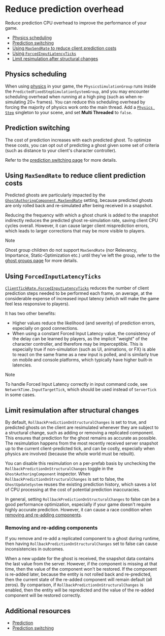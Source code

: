 # Reduce prediction overhead

Reduce prediction CPU overhead to improve the performance of your game.

* [Physics scheduling](#physics-scheduling)
* [Prediction switching](#prediction-switching)
* [Using `MaxSendRate` to reduce client prediction costs](#using-maxsendrate-to-reduce-client-prediction-costs)
* [Using `ForcedInputLatencyTicks`](#using-forcedinputlatencyticks)
* [Limit resimulation after structural changes](#limit-resimulation-after-structural-changes)

## Physics scheduling

When using [physics](../physics.md) in your game, the `PhysicsSimulationGroup` runs inside the `PredictedFixedStepSimulationSystemGroup`, and you may encounter scheduling overhead when running at a high ping (such as when re-simulating 20+ frames). You can reduce this scheduling overhead by forcing the majority of physics work onto the main thread. Add a [`Physics Step`](https://docs.unity3d.com/Packages/com.unity.physics@latest?subfolder=/manual/component-step.html) singleton to your scene, and set __Multi Threaded__ to `false`.

## Prediction switching

The cost of prediction increases with each predicted ghost. To optimize these costs, you can opt out of predicting a ghost given some set of criteria (such as distance to your client's character controller).

Refer to the [prediction switching page](../prediction-switching.md) for more details.

## Using `MaxSendRate` to reduce client prediction costs

Predicted ghosts are particularly impacted by the [`GhostAuthoringComponent.MaxSendRate`](https://docs.unity3d.com/Packages/com.unity.netcode@latest?subfolder=/api/Unity.NetCode.GhostAuthoringComponent.html#Unity_NetCode_GhostAuthoringComponent_MaxSendRate) setting, because predicted ghosts are only rolled back and re-simulated after being received in a snapshot.

Reducing the frequency with which a ghost chunk is added to the snapshot indirectly reduces the predicted ghost re-simulation rate, saving client CPU cycles overall. However, it can cause larger client misprediction errors, which leads to larger corrections that may be more visible to players.

> [!NOTE]
> Ghost group children do not support `MaxSendRate` (nor Relevancy, Importance, Static-Optimization etc.) until they've left the group, refer to the [ghost groups page](../ghost-groups.md) for more details.

## Using `ForcedInputLatencyTicks`

[`ClientTickRate.ForcedInputLatencyTicks`](https://docs.unity3d.com/Packages/com.unity.netcode@latest?subfolder=/api/Unity.NetCode.ClientTickRate.ForcedInputLatencyTicks.html) reduces the number of client prediction steps needed to be performed each frame, on average,
at the considerable expense of increased input latency (which will make the game feel less responsive to players).

It has two other benefits:

* Higher values reduce the likelihood (and severity) of prediction errors, especially on good connections.
* When using a constant Forced Input Latency value, the consistency of the delay can be learned by players, as the implicit "weight" of the character controller, and therefore may be imperceptible. This is especially true if non-simulation (such as UI, animations, or FX) is able to react on the same frame as a new input is polled, and is similarly true on mobile and console platforms, which typically have higher built-in latencies.

> [!NOTE]
> To handle Forced Input Latency correctly in input command code, see `NetworkTime.InputTargetTick`, which should be used instead of `ServerTick` in some cases.

## Limit resimulation after structural changes

By default, `RollbackPredictionOnStructuralChanges` is set to true, and predicted ghosts on the client are resimulated whenever they are subject to a structural change, such as adding or removing a replicated component. This ensures that prediction for the ghost remains as accurate as possible. The resimulation happens from the most recently received server snapshot up to the current client-predicted tick, and can be costly, especially when physics are involved (because the whole world must be rebuilt).

You can disable this resimulation on a per-prefab basis by unchecking the `RollbackPredictionOnStructuralChanges` toggle in the `GhostAuthoringComponent` inspector. When `RollbackPredictionOnStructuralChanges` is set to false, the `GhostUpdateSystem` reuses the existing prediction history, which saves a lot of CPU processing at the cost of potential prediction inaccuracies.

In general, setting `RollbackPredictionOnStructuralChanges` to false can be a good performance optimization, especially if your game doesn't require highly accurate prediction. However, it can cause a race condition when [removing and re-adding components](#removing-and-re-adding-components).

### Removing and re-adding components

If you remove and re-add a replicated component to a ghost during runtime, then having `RollbackPredictionOnStructuralChanges` set to false can cause inconsistencies in outcomes.

When a new update for the ghost is received, the snapshot data contains the last value from the server. However, if the component is missing at that time, then the value of the component won't be restored. If the component is re-added later, because the entity is not rolled back and re-predicted, then the current state of the re-added component will remain default (all zeros). By comparison, if `RollbackPredictionOnStructuralChanges` is enabled, then the entity will be repredicted and the value of the re-added component will be restored correctly.

## Additional resources

* [Prediction](../intro-to-prediction.md)
* [Prediction switching](../prediction-switching.md)